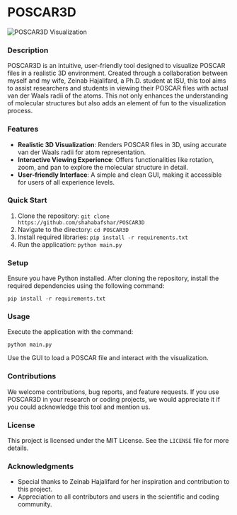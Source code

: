 # POSCAR3D

![POSCAR3D Visualization](https://github.com/shahabafshar/POSCAR3D/assets/visualization_sample.png)

### Description
POSCAR3D is an intuitive, user-friendly tool designed to visualize POSCAR files in a realistic 3D environment. Created through a collaboration between myself and my wife, Zeinab Hajalifard, a Ph.D. student at ISU, this tool aims to assist researchers and students in viewing their POSCAR files with actual van der Waals radii of the atoms. This not only enhances the understanding of molecular structures but also adds an element of fun to the visualization process.

### Features
- **Realistic 3D Visualization**: Renders POSCAR files in 3D, using accurate van der Waals radii for atom representation.
- **Interactive Viewing Experience**: Offers functionalities like rotation, zoom, and pan to explore the molecular structure in detail.
- **User-friendly Interface**: A simple and clean GUI, making it accessible for users of all experience levels.

### Quick Start
1. Clone the repository: `git clone https://github.com/shahabafshar/POSCAR3D`
2. Navigate to the directory: `cd POSCAR3D`
3. Install required libraries: `pip install -r requirements.txt`
4. Run the application: `python main.py`

### Setup
Ensure you have Python installed. After cloning the repository, install the required dependencies using the following command:
```
pip install -r requirements.txt
```

### Usage
Execute the application with the command:
```
python main.py
```
Use the GUI to load a POSCAR file and interact with the visualization.

### Contributions
We welcome contributions, bug reports, and feature requests. If you use POSCAR3D in your research or coding projects, we would appreciate it if you could acknowledge this tool and mention us.

### License
This project is licensed under the MIT License. See the `LICENSE` file for more details.

### Acknowledgments
- Special thanks to Zeinab Hajalifard for her inspiration and contribution to this project.
- Appreciation to all contributors and users in the scientific and coding community.
